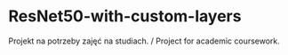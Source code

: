 # ResNet50-with-custom-layers
Projekt na potrzeby zajęć na studiach. / Project for academic coursework.
